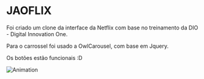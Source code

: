 # JAOFLIX

Foi criado um clone da interface da Netflix com base no treinamento da DIO - Digital Innovation One.

Para o carrossel foi usado a OwlCarousel, com base em Jquery.

Os botões estão funcionais :D

![Animation](https://user-images.githubusercontent.com/94070775/150895689-c082978b-76de-4609-a5d4-77496876854b.gif)
